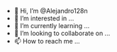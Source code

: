 - 👋 Hi, I’m @Alejandro128n
- 👀 I’m interested in ...
- 🌱 I’m currently learning ...
- 💞️ I’m looking to collaborate on ...
- 📫 How to reach me ...

<!---
Alejandro128n/Alejandro128n is a ✨ special ✨ repository because its `README.md` (this file) appears on your GitHub profile.
You can click the Preview link to take a look at your changes.
--->
